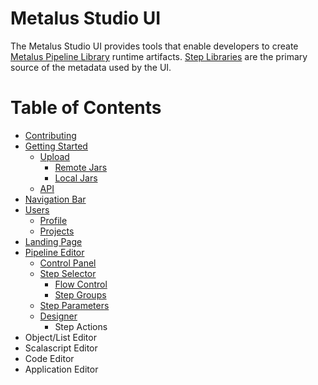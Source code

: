 # Metalus Studio UI
The Metalus Studio UI provides tools that enable developers to create [Metalus Pipeline Library](https://github.com/Acxiom/metalus) 
runtime artifacts. [Step Libraries](https://github.com/Acxiom/metalus/docs/step-libraries.md) are the primary source of the 
metadata used by the UI.

# Table of Contents
* [Contributing](contributing.md)
* [Getting Started](getting-started.md)
    * [Upload](upload.md)
        * [Remote Jars](upload.md#remote-jars)
        * [Local Jars](upload.md#local-jars)
    * [API](api.md)
* [Navigation Bar](navigation-bar.md)
* [Users](users.md)
    * [Profile](profile.md)
    * [Projects](projects.md)
* [Landing Page](getting-started.md#landing-screen)
* [Pipeline Editor](pipeline-editor.md)
    * [Control Panel](pipeline-editor.md#control-panel)
    * [Step Selector](pipeline-editor.md#step-selector)
        * [Flow Control](pipeline-editor.md#flow-control-steps)
        * [Step Groups](pipeline-editor.md#step-groups)
    * [Step Parameters](pipeline-editor.md#step-parameters)
    * [Designer](pipeline-editor.md#designer)
        * Step Actions
* Object/List Editor
* Scalascript Editor
* Code Editor
* Application Editor
